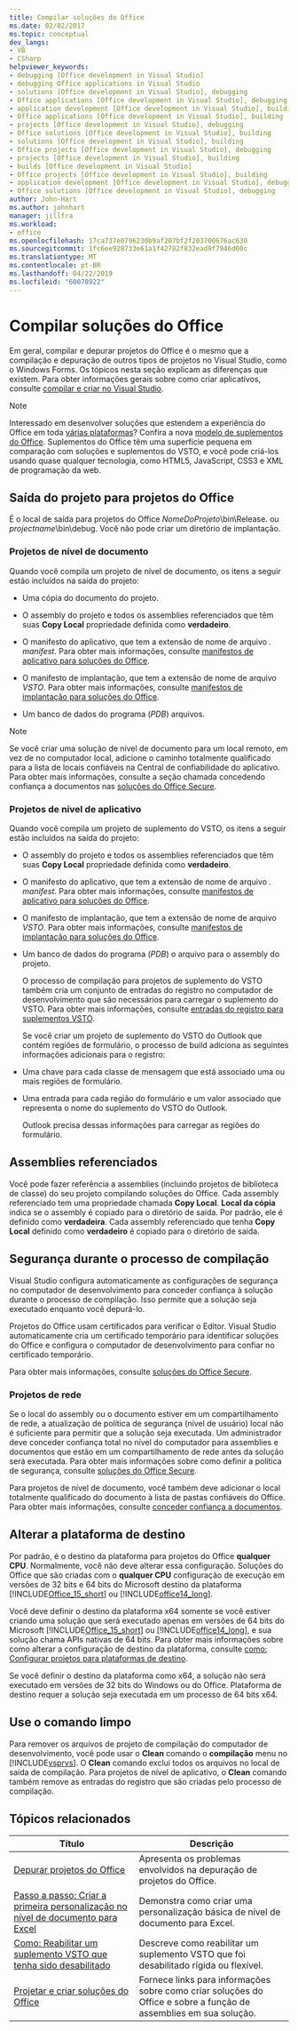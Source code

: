 ```yaml
---
title: Compilar soluções do Office
ms.date: 02/02/2017
ms.topic: conceptual
dev_langs:
- VB
- CSharp
helpviewer_keywords:
- debugging [Office development in Visual Studio]
- debugging Office applications in Visual Studio
- solutions [Office development in Visual Studio], debugging
- Office applications [Office development in Visual Studio], debugging
- application development [Office development in Visual Studio], building
- Office applications [Office development in Visual Studio], building
- projects [Office development in Visual Studio], debugging
- Office solutions [Office development in Visual Studio], building
- solutions [Office development in Visual Studio], building
- Office projects [Office development in Visual Studio], debugging
- projects [Office development in Visual Studio], building
- builds [Office development in Visual Studio]
- Office projects [Office development in Visual Studio], building
- application development [Office development in Visual Studio], debugging
- Office solutions [Office development in Visual Studio], debugging
author: John-Hart
ms.author: johnhart
manager: jillfra
ms.workload:
- office
ms.openlocfilehash: 17ca737e0796230b9af207bf2f203700676ac630
ms.sourcegitcommit: 1fc6ee928733e61a1f42782f832ead9f7946d00c
ms.translationtype: MT
ms.contentlocale: pt-BR
ms.lasthandoff: 04/22/2019
ms.locfileid: "60078922"
---
```

# <a name="build-office-solutions"></a>Compilar soluções do Office
  Em geral, compilar e depurar projetos do Office é o mesmo que a compilação e depuração de outros tipos de projetos no Visual Studio, como o Windows Forms. Os tópicos nesta seção explicam as diferenças que existem. Para obter informações gerais sobre como criar aplicativos, consulte [compilar e criar no Visual Studio](../ide/compiling-and-building-in-visual-studio.md).

> [!NOTE]
>  Interessado em desenvolver soluções que estendem a experiência do Office em toda [várias plataformas](https://dev.office.com/add-in-availability)? Confira a nova [modelo de suplementos do Office](https://dev.office.com/docs/add-ins/overview/office-add-ins). Suplementos do Office têm uma superfície pequena em comparação com soluções e suplementos do VSTO, e você pode criá-los usando quase qualquer tecnologia, como HTML5, JavaScript, CSS3 e XML de programação da web.

## <a name="project-output-for-office-projects"></a>Saída do projeto para projetos do Office
 É o local de saída para projetos do Office *NomeDoProjeto*\bin\Release. ou *projectname*\bin\debug. Você não pode criar um diretório de implantação.

### <a name="document-level-projects"></a>Projetos de nível de documento
 Quando você compila um projeto de nível de documento, os itens a seguir estão incluídos na saída do projeto:

- Uma cópia do documento do projeto.

- O assembly do projeto e todos os assemblies referenciados que têm suas **Copy Local** propriedade definida como **verdadeiro**.

- O manifesto do aplicativo, que tem a extensão de nome de arquivo *. manifest*. Para obter mais informações, consulte [manifestos de aplicativo para soluções do Office](../vsto/application-manifests-for-office-solutions.md).

- O manifesto de implantação, que tem a extensão de nome de arquivo *VSTO*. Para obter mais informações, consulte [manifestos de implantação para soluções do Office](../vsto/deployment-manifests-for-office-solutions.md).

- Um banco de dados do programa (*PDB*) arquivos.

> [!NOTE]
>  Se você criar uma solução de nível de documento para um local remoto, em vez de no computador local, adicione o caminho totalmente qualificado para a lista de locais confiáveis na Central de confiabilidade do aplicativo. Para obter mais informações, consulte a seção chamada concedendo confiança a documentos nas [soluções do Office Secure](../vsto/securing-office-solutions.md).

### <a name="application-level-projects"></a>Projetos de nível de aplicativo
 Quando você compila um projeto de suplemento do VSTO, os itens a seguir estão incluídos na saída do projeto:

- O assembly do projeto e todos os assemblies referenciados que têm suas **Copy Local** propriedade definida como **verdadeiro**.

- O manifesto do aplicativo, que tem a extensão de nome de arquivo *. manifest*. Para obter mais informações, consulte [manifestos de aplicativo para soluções do Office](../vsto/application-manifests-for-office-solutions.md).

- O manifesto de implantação, que tem a extensão de nome de arquivo *VSTO*. Para obter mais informações, consulte [manifestos de implantação para soluções do Office](../vsto/deployment-manifests-for-office-solutions.md).

- Um banco de dados do programa (*PDB*) o arquivo para o assembly do projeto.

  O processo de compilação para projetos de suplemento do VSTO também cria um conjunto de entradas do registro no computador de desenvolvimento que são necessários para carregar o suplemento do VSTO. Para obter mais informações, consulte [entradas do registro para suplementos VSTO](../vsto/registry-entries-for-vsto-add-ins.md).

  Se você criar um projeto de suplemento do VSTO do Outlook que contém regiões de formulário, o processo de build adiciona as seguintes informações adicionais para o registro:

- Uma chave para cada classe de mensagem que está associado uma ou mais regiões de formulário.

- Uma entrada para cada região do formulário e um valor associado que representa o nome do suplemento do VSTO do Outlook.

  Outlook precisa dessas informações para carregar as regiões do formulário.

## <a name="referenced-assemblies"></a>Assemblies referenciados
 Você pode fazer referência a assemblies (incluindo projetos de biblioteca de classe) do seu projeto compilando soluções do Office. Cada assembly referenciado tem uma propriedade chamada **Copy Local**. **Local da cópia** indica se o assembly é copiado para o diretório de saída. Por padrão, ele é definido como **verdadeira**. Cada assembly referenciado que tenha **Copy Local** definido como **verdadeiro** é copiado para o diretório de saída.

## <a name="security-during-the-build-process"></a>Segurança durante o processo de compilação
 Visual Studio configura automaticamente as configurações de segurança no computador de desenvolvimento para conceder confiança à solução durante o processo de compilação. Isso permite que a solução seja executado enquanto você depurá-lo.

 Projetos do Office usam certificados para verificar o Editor. Visual Studio automaticamente cria um certificado temporário para identificar soluções do Office e configura o computador de desenvolvimento para confiar no certificado temporário.

 Para obter mais informações, consulte [soluções do Office Secure](../vsto/securing-office-solutions.md).

### <a name="network-projects"></a>Projetos de rede
 Se o local do assembly ou o documento estiver em um compartilhamento de rede, a atualização de política de segurança (nível de usuário) local não é suficiente para permitir que a solução seja executada. Um administrador deve conceder confiança total no nível do computador para assemblies e documentos que estão em um compartilhamento de rede antes da solução será executada. Para obter mais informações sobre como definir a política de segurança, consulte [soluções do Office Secure](../vsto/securing-office-solutions.md).

 Para projetos de nível de documento, você também deve adicionar o local totalmente qualificado do documento à lista de pastas confiáveis do Office. Para obter mais informações, consulte [conceder confiança a documentos](../vsto/granting-trust-to-documents.md).

## <a name="change-the-platform-target"></a>Alterar a plataforma de destino
 Por padrão, é o destino da plataforma para projetos do Office **qualquer CPU**. Normalmente, você não deve alterar essa configuração. Soluções do Office que são criadas com o **qualquer CPU** configuração de execução em versões de 32 bits e 64 bits do Microsoft destino da plataforma [!INCLUDE[Office_15_short](../vsto/includes/office-15-short-md.md)] ou [!INCLUDE[office14_long](../vsto/includes/office14-long-md.md)].

 Você deve definir o destino da plataforma x64 somente se você estiver criando uma solução que será executado apenas em versões de 64 bits do Microsoft [!INCLUDE[Office_15_short](../vsto/includes/office-15-short-md.md)] ou [!INCLUDE[office14_long](../vsto/includes/office14-long-md.md)], e sua solução chama APIs nativas de 64 bits. Para obter mais informações sobre como alterar a configuração de destino da plataforma, consulte [como: Configurar projetos para plataformas de destino](../ide/how-to-configure-projects-to-target-platforms.md).

 Se você definir o destino da plataforma como x64, a solução não será executado em versões de 32 bits do Windows ou do Office. Plataforma de destino requer a solução seja executada em um processo de 64 bits x64.

## <a name="use-the-clean-command"></a>Use o comando limpo
 Para remover os arquivos de projeto de compilação do computador de desenvolvimento, você pode usar o **Clean** comando o **compilação** menu no [!INCLUDE[vsprvs](../sharepoint/includes/vsprvs-md.md)]. O **Clean** comando exclui todos os arquivos no local de saída de compilação. Para projetos de nível de aplicativo, o **Clean** comando também remove as entradas do registro que são criadas pelo processo de compilação.

## <a name="related-topics"></a>Tópicos relacionados

|Título|Descrição|
|-----------|-----------------|
|[Depurar projetos do Office](../vsto/debugging-office-projects.md)|Apresenta os problemas envolvidos na depuração de projetos do Office.|
|[Passo a passo: Criar a primeira personalização no nível de documento para Excel](../vsto/walkthrough-creating-your-first-document-level-customization-for-excel.md)|Demonstra como criar uma personalização básica de nível de documento para Excel.|
|[Como: Reabilitar um suplemento VSTO que tenha sido desabilitado](../vsto/how-to-re-enable-a-vsto-add-in-that-has-been-disabled.md)|Descreve como reabilitar um suplemento VSTO que foi desabilitado rígida ou flexível.|
|[Projetar e criar soluções do Office](../vsto/designing-and-creating-office-solutions.md)|Fornece links para informações sobre como criar soluções do Office e sobre a função de assemblies em sua solução.|